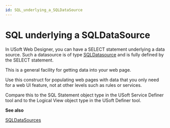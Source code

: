 ```yaml
---
id: SQL_underlying_a_SQLDataSource
---
```


# SQL underlying a SQLDataSource

In USoft Web Designer, you can have a SELECT statement underlying a data source. Such a datasource is of type [SQLDatasource](/Web_and_app_UIs/Data_sources/SQLDataSources.md) and is fully defined by the SELECT statement.

This is a general facility for getting data into your web page.

Use this construct for populating web pages with data that you only need for a web UI feature, not at other levels such as rules or services.

Compare this to the SQL Statement object type in the USoft Service Definer tool and to the Logical View object type in the USoft Definer tool.

**See also**

[SQLDataSources](/Web_and_app_UIs/Data_sources/SQLDataSources.md)